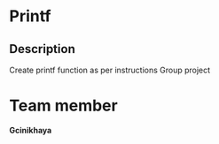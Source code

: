 # Printf

## Description
Create printf function as per instructions
Group project


# Team member
**Gcinikhaya**
